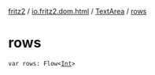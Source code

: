 [fritz2](../../index.md) / [io.fritz2.dom.html](../index.md) / [TextArea](index.md) / [rows](./rows.md)

# rows

`var rows: Flow<`[`Int`](https://kotlinlang.org/api/latest/jvm/stdlib/kotlin/-int/index.html)`>`